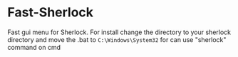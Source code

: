 # Fast-Sherlock
Fast gui menu for Sherlock.
For install change the directory to your sherlock directory and move the .bat to `C:\Windows\System32` for can use "sherlock" command on cmd
